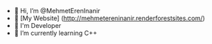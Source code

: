- 👋 Hi, I’m @MehmetErenInanir
- 👋 [My Website] (http://mehmetereninanir.renderforestsites.com/)
- 🌱 I'm Developer
- 🌱 I’m currently learning C++
